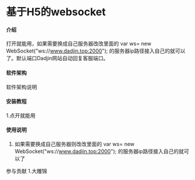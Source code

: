 # 基于H5的websocket

#### 介绍
打开就能用，如果需要换成自己服务器改改里面的 var ws= new WebSocket("ws://www.dadjin.top:2000"); 的服务器ip路径接入自己的就可以了。默认端口Dadjin网站自动回复客服端口。

#### 软件架构
软件架构说明


#### 安装教程
1.点开就能用

#### 使用说明

1. 如果需要换成自己服务器则改改里面的 var ws= new WebSocket("ws://www.dadjin.top:2000"); 的服务器ip路径接入自己的就可以了


参与贡献
1.大雕锦


